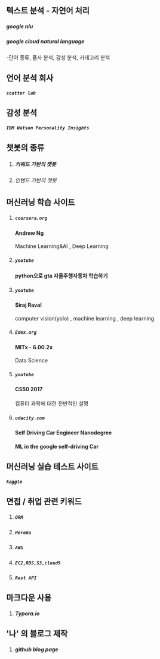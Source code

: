 ## 텍스트 분석 - 자연어 처리
##### google nlu
##### google cloud natural language
-단어 종류, 품사 분석, 감성 분석, 카테고리 분석



## 언어 분석 회사
##### `scatter lab`



## 감성 분석 
##### `IBM Watson Personality Insights`



## 챗봇의 종류

1. ##### 키워드 기반의 챗봇

2. ###### 인텐드 기반의 챗봇 


## 머신러닝 학습 사이트 

1. ##### `coursera.org`

   #### Andrew Ng

   Machine Learning&AI , Deep Learning

2. ##### `youtube`

   #### python으로 gta 자율주행자동차 학습하기

3. ##### `youtube`

   #### Siraj Raval 

   computer vision(yolo) , machine learning , deep learning

4. ##### `Edex.org`

   #### MITx - 6.00.2x

   Data Science

5. ##### `youtube`

   #### CS50 2017 

   컴퓨터 과학에 대한 전반적인 설명

6. ##### `udacity.com`

   #### Self Driving Car Engineer Nanodegree

   #### ML in the google self-driving Car



## 머신러닝 실습 테스트 사이트

##### 	`kaggle`



## 면접 / 취업 관련 키워드 

1. ##### `ORM`

2. ##### `Heroku`

3. ##### `AWS`

4. ##### `EC2,RDS,S3,cloud9`

5. ##### `Rest API`


## 마크다운 사용

1. ##### Typora.io

 

## '나' 의 블로그 제작

1. ##### github blog page 
